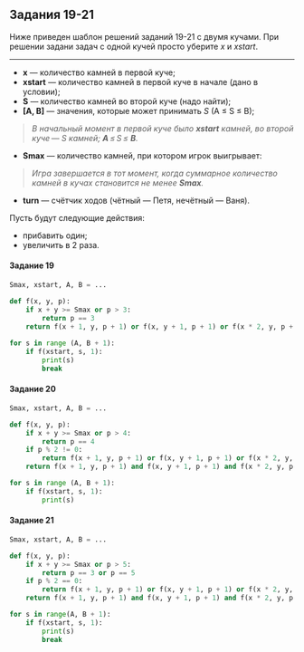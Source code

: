 ## Задания 19-21

Ниже приведен шаблон решений заданий 19-21 с двумя кучами. При решении задани задач с одной кучей просто уберите *x* и *xstart*.

---

* **x** — количество камней в первой куче;
* **xstart** — количество камней в первой куче в начале (дано в условии);
* **S** — количество камней во второй куче (надо найти);
* **[A, B]** — значения, которые может принимать *S* (A ≤ S ≤ B);
> *В на­чаль­ный мо­мент в пер­вой куче было ***xstart*** кам­ней, во вто­рой куче — S кам­ней; **A** ≤ S ≤ **B**.*
* **Smax** — количество камней, при котором игрок выигрывает:
> *Игра за­вер­ша­ет­ся в тот мо­мент, когда сум­мар­ное ко­ли­че­ство кам­ней в кучах ста­но­вит­ся не менее **Smax**.*
* **turn** — счётчик ходов (чётный — Петя, нечётный — Ваня).

Пусть будут следующие действия:
* прибавить один;
* увеличить в 2 раза.


#### Задание 19
```python
Smax, xstart, A, B = ...

def f(x, y, p):
	if x + y >= Smax or p > 3:
		return p == 3
	return f(x + 1, y, p + 1) or f(x, y + 1, p + 1) or f(x * 2, y, p + 1) or f(x, y * 2, p + 1)
	
for s in range (A, B + 1):
	if f(xstart, s, 1):
		print(s)
		break
```

#### Задание 20
```python
Smax, xstart, A, B = ...

def f(x, y, p):
	if x + y >= Smax or p > 4:
		return p == 4
	if p % 2 != 0:
		return f(x + 1, y, p + 1) or f(x, y + 1, p + 1) or f(x * 2, y, p + 1) or f(x, y * 2, p + 1)
	return f(x + 1, y, p + 1) and f(x, y + 1, p + 1) and f(x * 2, y, p + 1) and f(x, y * 2, p + 1)

for s in range (A, B + 1):
	if f(xstart, s, 1):
		print(s)
```

#### Задание 21
```python
Smax, xstart, A, B = ...

def f(x, y, p):
	if x + y >= Smax or p > 5:
		return p == 3 or p == 5
	if p % 2 == 0:
		return f(x + 1, y, p + 1) or f(x, y + 1, p + 1) or f(x * 2, y, p + 1) or f(x, y * 2, p + 1)
	return f(x + 1, y, p + 1) and f(x, y + 1, p + 1) and f(x * 2, y, p + 1) and f(x, y * 2, p + 1)

for s in range(A, B + 1):
	if f(xstart, s, 1):
		print(s)
		break
```




<!--#### Задание 19
```python
Smax, x, A, B = ...

def f(x, S, turn):
    global Smax
    if turn == 2:
        return (x + S) >= Smax
    return f(x + 4, S, turn + 1) or f(x, S + 4, turn + 1) or f(x * 3, S, turn + 1) or f(x, S * 3, turn + 1)

for i in range(A, B + 1):
    if f(x, i, 0):
        print(i)
        break
```

#### Задание 20
```python
Smax, x, A, B = ...

def f(x, S, turn):
    global Smax
    
    if turn == 3:
        return x + S >= Smax
    
    if x + S >= Smax:
        return False
    
    if turn % 2 == 0:
        return f(x + 1, S, turn + 1) or f(x, S + 1, turn + 1) or f(x * 2, S, turn + 1) or f(x, S * 2, turn + 1)
    else:
        return f(x + 1, S, turn + 1) and f(x, S + 1, turn + 1) and f(x * 2, S, turn + 1) and f(x, S * 2, turn + 1)

for i in range(A, B + 1):
    if f(x, i, 0):
        print(i)
```-->
